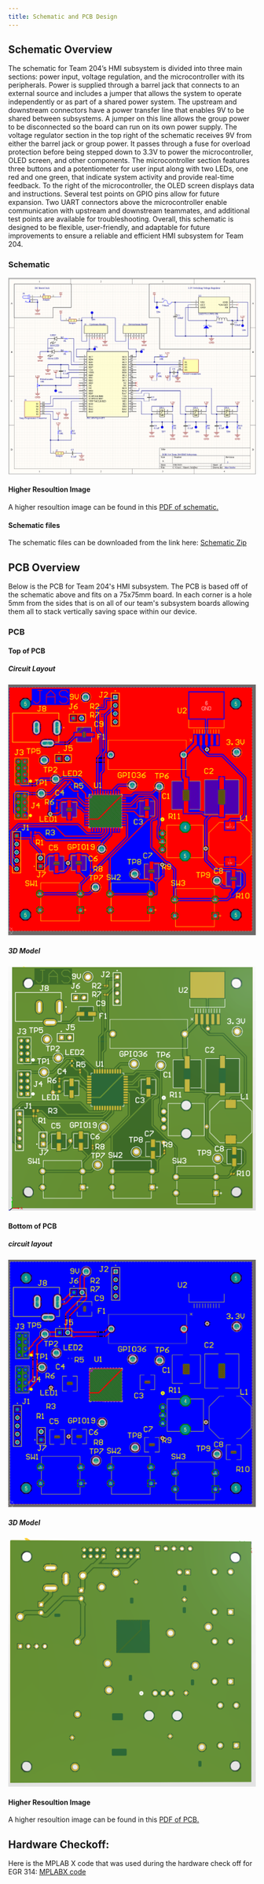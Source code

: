 ```yaml
---
title: Schematic and PCB Design
---
```


## Schematic Overview

The schematic for Team 204’s HMI subsystem is divided into three main sections: power input, voltage regulation, and the microcontroller with its peripherals. Power is supplied through a barrel jack that connects to an external source and includes a jumper that allows the system to operate independently or as part of a shared power system. The upstream and downstream connectors have a power transfer line that enables 9V to be shared between subsystems. A jumper on this line allows the group power to be disconnected so the board can run on its own power supply. The voltage regulator section in the top right of the schematic receives 9V from either the barrel jack or group power. It passes through a fuse for overload protection before being stepped down to 3.3V to power the microcontroller, OLED screen, and other components. The microcontroller section features three buttons and a potentiometer for user input along with two LEDs, one red and one green, that indicate system activity and provide real-time feedback. To the right of the microcontroller, the OLED screen displays data and instructions. Several test points on GPIO pins allow for future expansion. Two UART connectors above the microcontroller enable communication with upstream and downstream teammates, and additional test points are available for troubleshooting. Overall, this schematic is designed to be flexible, user-friendly, and adaptable for future improvements to ensure a reliable and efficient HMI subsystem for Team 204.

### Schematic
![Schematic](HMI_Schematic2.png)

#### Higher Resoultion Image
A higher resoultion image can be found in this [PDF of schematic.](HMI_Subsystem2.pdf)

#### Schematic files

The schematic files can be downloaded from the link here: [Schematic Zip](https://www.dropbox.com/scl/fi/lnm1utdm0yzn3qb9dphyw/EGR314_HMISUBSYSTEM.zip?rlkey=dj3gsipfo2gkfl5x8bmlxaddv&st=7hvunlyk&dl=0)

## PCB Overview
Below is the PCB for Team 204's HMI subsystem. The PCB is based off of the schematic above and fits on a 75x75mm board. In each corner is a hole 5mm from the sides that is on all of our team's subsystem boards allowing them all to stack vertically saving space within our device. 
### PCB 
#### Top of PCB
##### Circuit Layout
![PCB Top circuit layout](PCB-Front.png)
##### 3D Model
![PCB Top 3D model](PCB3D-Front.png)

#### Bottom of PCB
##### circuit layout
![PCB Bottom circuit layout](PCB-Back.png)
##### 3D Model
![PCB Bottom 3D model](PCB3D-Back.png)

#### Higher Resoultion Image
A higher resoultion image can be found in this [PDF of PCB.](PCB-DRC.pdf)


## Hardware Checkoff:
Here is the MPLAB X code that was used during the hardware check off for EGR 314: [MPLABX code](https://www.dropbox.com/scl/fi/91cyozhdhvmmobfj77a31/HMI_Subsystem.zip?rlkey=9dbhrdpma1x2am8hrusf7jjrw&st=pglavevd&dl=0)



